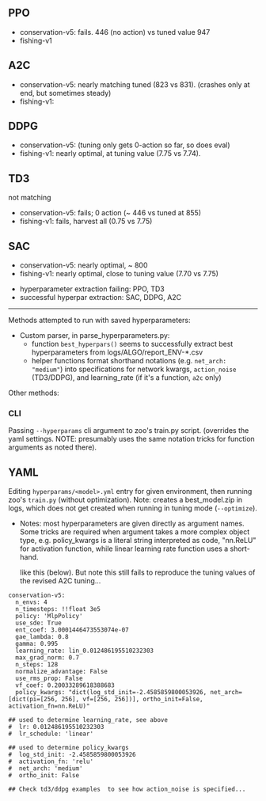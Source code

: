 
## PPO

- conservation-v5: fails.  446 (no action) vs tuned value 947
- fishing-v1

## A2C

- conservation-v5: nearly matching tuned (823 vs 831). (crashes only at end, but sometimes steady)
- fishing-v1: 

## DDPG

- conservation-v5: (tuning only gets 0-action so far, so does eval)
- fishing-v1: nearly optimal, at tuning value (7.75 vs 7.74). 

## TD3

not matching
- conservation-v5: fails; 0 action (~ 446 vs tuned at 855)
- fishing-v1: fails, harvest all (0.75 vs 7.75)

## SAC

- conservation-v5: nearly optimal, ~ 800
- fishing-v1: nearly optimal, close to tuning value (7.70 vs 7.75)


* hyperparameter extraction failing: PPO, TD3
* successful hyperpar extraction: SAC, DDPG, A2C

--------

Methods attempted to run with saved hyperparameters:


- Custom parser, in parse_hyperparameters.py:
  - function `best_hyperpars()` seems to successfully extract best hyperparameters from logs/ALGO/report_ENV-*.csv
  - helper functions format shorthand notations (e.g. `net_arch: "medium"`) into specifications for network kwargs,
    `action_noise` (TD3/DDPG), and learning_rate (if it's a function, `a2c` only)

Other methods: 


### CLI 

Passing `--hyperparams` cli argument to zoo's train.py script.  (overrides the yaml settings. NOTE: presumably uses the same notation tricks for function arguments as noted there).


## YAML

Editing `hyperparams/<model>.yml` entry for given environment, then running zoo's `train.py` (without optimization).  Note: creates a best_model.zip in logs, which does not get created when running in tuning mode (`--optimize`).  

- Notes: most hyperparameters are given directly as argument names.  Some tricks are required when argument takes a more complex object type,
  e.g. policy_kwargs is a literal string interpreted as code, "nn.ReLU" for activation function, while linear learning rate function uses a short-hand.
  
  like this (below). But note this still fails to reproduce the tuning values of the revised A2C tuning...

```
conservation-v5:
  n_envs: 4
  n_timesteps: !!float 3e5
  policy: 'MlpPolicy'
  use_sde: True
  ent_coef: 3.0001446473553074e-07
  gae_lambda: 0.8
  gamma: 0.995
  learning_rate: lin_0.012486195510232303
  max_grad_norm: 0.7
  n_steps: 128
  normalize_advantage: False
  use_rms_prop: False
  vf_coef: 0.20033289618388683
  policy_kwargs: "dict(log_std_init=-2.4585859800053926, net_arch=[dict(pi=[256, 256], vf=[256, 256])], ortho_init=False, activation_fn=nn.ReLU)"

## used to determine learning_rate, see above
#  lr: 0.012486195510232303
#  lr_schedule: 'linear'

## used to determine policy_kwargs
#  log_std_init: -2.4585859800053926
#  activation_fn: 'relu'
#  net_arch: 'medium'
#  ortho_init: False
  
## Check td3/ddpg examples  to see how action_noise is specified...
```
  


